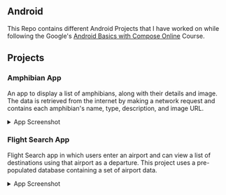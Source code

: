 ## Android
This Repo contains different Android Projects that I have worked on while following the Google's [Android Basics with Compose Online](https://developer.android.com/courses/android-basics-compose/course) Course.

## Projects
### Amphibian App
An app to display a list of amphibians, along with their details and image. The data is retrieved from the internet by making a network request and contains each amphibian's name, type, description, and image URL.

<details>
  <summary>App Screenshot</summary>
    <p align="center">
      <img src="Images/AmphibianAppImage.png">
    </p>
</details>

### Flight Search App
Flight Search app in which users enter an airport and can view a list of destinations using that airport as a departure. This project uses a pre-populated database containing a set of airport data.

<details>
  <summary>App Screenshot</summary>
    <p align="center">
      <img src="">
    </p>
</details>
